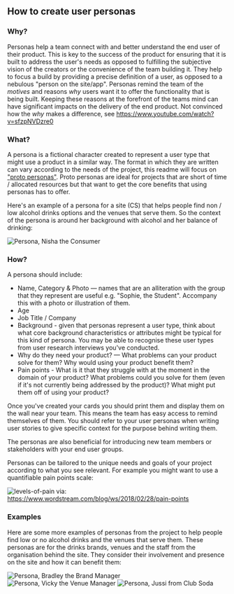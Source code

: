 ## How to create user personas

### Why?

Personas help a team connect with and better understand the end user of their product.
This is key to the success of the product for ensuring that it is built to
address the user's needs as opposed to fulfilling the subjective vision of the
creators or the convenience of the team building it. They help to focus a build
by providing a precise definition of a user, as opposed to a nebulous "person on
the site/app". Personas remind the team of the *motives* and reasons *why* users
want it to offer the functionality that is being built. Keeping these reasons at
the forefront of the teams mind can have significant impacts on the delivery of
the end product. Not convinced how the _why_ makes a difference, 
see https://www.youtube.com/watch?v=sfzpNVDzre0

### What?

A persona is a fictional character created to represent a user type that might
use a product in a similar way. The format in which they are written can vary
according to the needs of the project, this readme will focus on 
["proto personas"](http://uxmag.com/articles/using-proto-personas-for-executive-alignment).
Proto personas are ideal for projects that are short of time / allocated resources
but that want to get the core benefits that using personas has to offer.

Here's an example of a persona for a site (CS) that helps people find non / low
alcohol drinks options and the venues that serve them. So the context of the
persona is around her background with alcohol and her balance of drinking:

![Persona, Nisha the Consumer](https://user-images.githubusercontent.com/16775804/46004041-d5933300-c0a9-11e8-9c97-c7ea0ad38d9e.png "Persona, Nisha the Consumer")

### How?

A persona should include:

- Name, Category & Photo — names that are an alliteration with the group that
they represent are useful e.g. "Sophie, the Student". Accompany this with a photo
or illustration of them.
- Age
- Job Title / Company
- Background - given that personas represent a user type, think about what core
background characteristics or attributes might be typical for this kind of
persona. You may be able to recognise these user types from user research
interviews you've conducted.
- Why do they need your product? — What problems can your product solve for them?
Why would using your product benefit them?
- Pain points - What is it that they struggle with at the moment in the domain
of your product? What problems could you solve for them (even if it's not
currently being addressed by the product)? What might put them off of using your
product?

Once you've created your cards you should print them and display them on the wall
near your team. This means the team has easy access to remind themselves of them.
You should refer to your user personas when writing user stories to give specific
context for the purpose behind writing them.

The personas are also beneficial for introducing new team members or stakeholders
with your end user groups.

Personas can be tailored to the unique needs and goals of your project according
to what you see relevant. For example you might want to use a quantifiable pain
points scale:

![levels-of-pain](https://user-images.githubusercontent.com/194400/45924741-3f230e00-beff-11e8-8d6d-c97f5ca8a11f.png)
via: https://www.wordstream.com/blog/ws/2018/02/28/pain-points

### Examples

Here are some more examples of personas from the project to help people find
low or no alcohol drinks and the venues that serve them. These personas are for
the drinks brands, venues and the staff from the organisation behind the site.
They consider their involvement and presence on the site and how it can benefit
them:

![Persona, Bradley the Brand Manager](https://user-images.githubusercontent.com/16775804/46004238-49354000-c0aa-11e8-801b-858d137f6b1b.png "Persona, Bradley the Brand Manager")
![Persona, Vicky the Venue Manager](https://user-images.githubusercontent.com/16775804/46004426-cb256900-c0aa-11e8-8faa-31878125a4d4.png "Persona, Vicky the Venue Manager")
![Persona, Jussi from Club Soda](https://user-images.githubusercontent.com/16775804/46004730-7c2c0380-c0ab-11e8-96b1-267bdc416001.png "Persona, Jussi from Club Soda")
